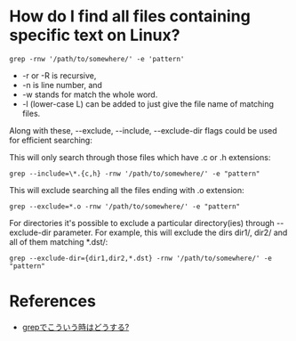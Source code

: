 
# How do I find all files containing specific text on Linux?


```
grep -rnw '/path/to/somewhere/' -e 'pattern'
```

* -r or -R is recursive,
* -n is line number, and
* -w stands for match the whole word.
* -l (lower-case L) can be added to just give the file name of matching files.

Along with these, --exclude, --include, --exclude-dir flags could be used for efficient searching:


This will only search through those files which have .c or .h extensions:

`grep --include=\*.{c,h} -rnw '/path/to/somewhere/' -e "pattern"`

This will exclude searching all the files ending with .o extension:

`grep --exclude=*.o -rnw '/path/to/somewhere/' -e "pattern"`

For directories it's possible to exclude a particular directory(ies) through --exclude-dir parameter. For example, this will exclude the dirs dir1/, dir2/ and all of them matching *.dst/:

`grep --exclude-dir={dir1,dir2,*.dst} -rnw '/path/to/somewhere/' -e "pattern"`



# References

+ [grepでこういう時はどうする?](http://qiita.com/hirohiro77/items/771ffb64dddceabf69a3)
